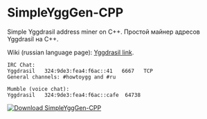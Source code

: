 # SimpleYggGen-CPP
Simple Yggdrasil address miner on C++. Простой майнер адресов Yggdrasil на C++.

Wiki (russian language page): [Yggdrasil link](http://[300:529f:150c:eafe::6]/doku.php?id=yggdrasil:simpleygggen_cpp).

```
IRC Chat:
Yggdrasil   324:9de3:fea4:f6ac::41   6667   TCP
General channels: #howtoygg and #ru

Mumble (voice chat):
Yggdrasil   324:9de3:fea4:f6ac::cafe  64738
```
[![Download SimpleYggGen-CPP](https://a.fsdn.com/con/app/sf-download-button)](https://sourceforge.net/projects/simpleygggen/files/latest/download)